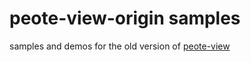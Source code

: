 # peote-view-origin samples
samples and demos for the old version of [peote-view](https://github.com/maitag/peote-view-origin)
